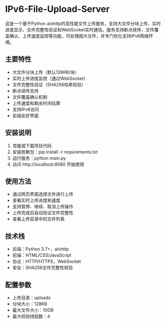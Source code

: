 # IPv6-File-Upload-Server
这是一个基于Python aiohttp的高性能文件上传服务，支持大文件分块上传、实时进度显示、文件完整性验证和WebSocket实时通信。服务支持断点续传、文件覆盖确认、上传速度监控等功能，可处理超大文件，并专门优化支持IPv6网络环境。

## 主要特性
- 大文件分块上传（默认128KB/块）
- 实时上传进度监控（通过WebSocket）
- 文件完整性验证（SHA256哈希校验）
- 断点续传支持
- 文件覆盖确认机制
- 上传速度和剩余时间估算
- 支持IPv6访问
- 前端友好界面

## 安装说明

1. 克隆或下载项目代码
2. 安装依赖包：pip install -r requirements.txt
3. 运行服务：python main.py
4. 访问 http://localhost:8080 开始使用

## 使用方法
- 通过网页界面选择文件进行上传
- 查看实时上传进度和速度
- 支持暂停、继续、取消上传操作
- 上传完成后自动验证文件完整性
- 查看上传目录中的文件列表

## 技术栈
- 后端：Python 3.7+，aiohttp
- 前端：HTML/CSS/JavaScript
- 协议：HTTP/HTTPS，WebSocket
- 安全：SHA256文件完整性校验

## 配置参数
- 上传目录：uploads
- 分块大小：128KB
- 最大文件大小：10GB
- 最大校验线程数：4

